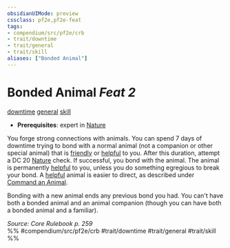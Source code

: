 ```yaml
---
obsidianUIMode: preview
cssclass: pf2e,pf2e-feat
tags:
- compendium/src/pf2e/crb
- trait/downtime
- trait/general
- trait/skill
aliases: ["Bonded Animal"]
---
```

# Bonded Animal  *Feat 2*  
[downtime](/rules/traits/downtime.md)  [general](/rules/traits/general.md)  [skill](/rules/traits/skill.md)  

- **Prerequisites**: expert in [Nature](/compendium/skills.md#Nature)

You forge strong connections with animals. You can spend 7 days of downtime trying to bond with a normal animal (not a companion or other special animal) that is [friendly](/rules/conditions.md#Friendly) or [helpful](/rules/conditions.md#Helpful) to you. After this duration, attempt a DC 20 [Nature](/compendium/skills.md#Nature) check. If successful, you bond with the animal. The animal is permanently [helpful](/rules/conditions.md#Helpful) to you, unless you do something egregious to break your bond. A [helpful](/rules/conditions.md#Helpful) animal is easier to direct, as described under [Command an Animal](/rules/actions/command-an-animal.md).

Bonding with a new animal ends any previous bond you had. You can't have both a bonded animal and an animal companion (though you can have both a bonded animal and a familiar).

*Source: Core Rulebook p. 259*  
%% #compendium/src/pf2e/crb #trait/downtime #trait/general #trait/skill %%